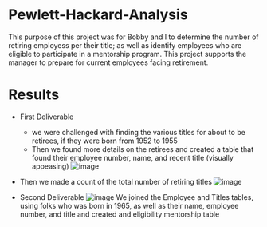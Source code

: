 # Pewlett-Hackard-Analysis

This purpose of this project was for Bobby and I to determine the number of retiring employess per their title; as well as identify employees who are eligible to participate in a mentorship program. This project supports the manager to prepare for current employees facing retirement.

# Results

* First Deliverable
  * we were challenged with finding the various titles for about to be retirees, if they were born from 1952 to 1955
  * Then we found more details on the retirees and created a table that found their employee number, name, and recent title (visually appeasing)
  ![image](https://user-images.githubusercontent.com/86068655/145681189-6967387b-bcbc-4865-a6c1-f06f02b41aa2.png)  
 
 * Then we made a count of the total number of retiring titles
![image](https://user-images.githubusercontent.com/86068655/145681138-a58c13c5-d3a7-4302-90bd-6b4f8b17d310.png)



* Second Deliverable
![image](https://user-images.githubusercontent.com/86068655/145681122-ae97b7a1-59aa-4cc5-b5e2-d11ce99f0271.png)
We joined the Employee and Titles tables, using folks who was born in 1965, as well as their name, employee number, and title and created and eligibility       mentorship table
